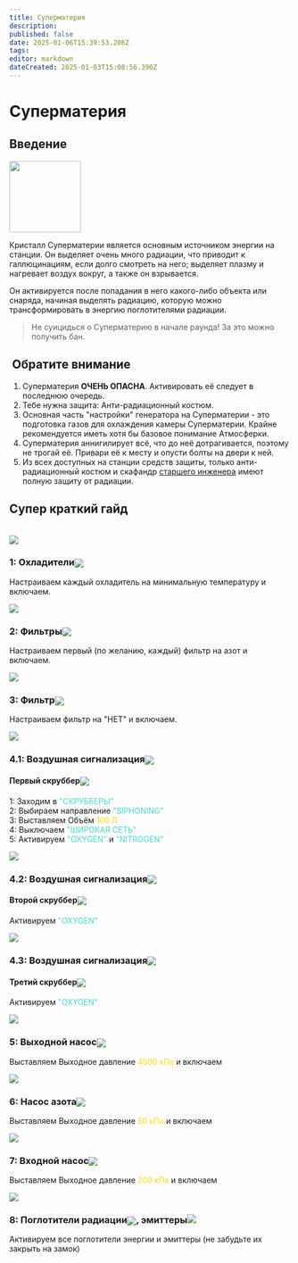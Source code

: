 ```yaml
---
title: Суперматерия
description: 
published: false
date: 2025-01-06T15:39:53.206Z
tags: 
editor: markdown
dateCreated: 2025-01-03T15:08:56.390Z
---
```


<h1>Суперматерия</h1>
<h2>Введение</h2>


<div class="imageBox">
  <img src="/guides/supermatter/supermatter.png" width="128px">
  <div>
    <p>Кристалл Суперматерии является основным источником энергии на станции. Он выделяет очень много радиации, что приводит к галлюцинациям, если долго смотреть на него; выделяет плазму и нагревает воздух вокруг, а также он взрывается.</p>
    <p>Он активируется после попадания в него какого-либо объекта или снаряда, начиная выделять радиацию, которую можно трансформировать в энергию поглотителями радиации.</p>
  </div>
</div>

<blockquote class="is-warning"><p>Не суицидься о Суперматерию в начале раунда! За это можно получить бан.</p></blockquote>

<div>
  <h2 class="pay-attention"><img style="vertical-align:middle" src="/guides/supermatter/radiation.png" alt="" class="png1"> Обратите внимание <img style="vertical-align:middle" src="/guides/supermatter/radiation.png" alt="" class="png1"></h2>
</div>
<ol>
  <li>Суперматерия <strong>ОЧЕНЬ ОПАСНА</strong>. Активировать её следует в последнюю очередь.</li>
  <li>Тебе нужна защита: Анти-радиационный костюм.</li>
  <li>Основная часть "настройки" генератора на Суперматерии - это подготовка газов для охлаждения камеры Суперматерии. Крайне рекомендуется иметь хотя бы базовое понимание Атмосферки.</li>
  <li>Суперматерия аннигилирует всё, что до неё дотрагивается, поэтому не трогай её. Привари её к месту и опусти болты на двери к ней.</li>
  <li>Из всех доступных на станции средств защиты, только анти-радиационный костюм и скафандр <a href="/roles/chiefengineer">старшего инженера</a> имеют полную защиту от радиации.</li>
</ol>
<!--Видео не отображается-->
<!--
<h2>Видео-гайд</h2><br>
<iframe width="100%" height="315" src="https://www.youtube.com/embed/X82lgafM0h8?si=XFt2p9Y2qSdaGTpr" title="YouTube video player" frameborder="0" allow="accelerometer; autoplay; clipboard-write; encrypted-media; gyroscope; picture-in-picture; web-share" referrerpolicy="strict-origin-when-cross-origin" allowfullscreen></iframe>
-->

<!--
Добавить заголовкам этапов картинки
Условно говоря
*охладитель.png*Охладитель
-->

<h2>Супер краткий гайд</h2><br>

<div class="carousel">
  <div class="images">
    <img src="/guides/supermatter/blur0.png" id="img">
  </div>
  <div class="steps">
    <div class="btns">
      <div class="up" id="up"><div></div></div>
      <div class="down-mobile" id="down-mobile"><div></div></div>
    </div>
    <div class="step active" id="step1">
      <div class="step-text">
        <h3>1: Охладители<img style="vertical-align:middle" src="/guides/supermatter/freezeroff.png"></h3>
        <p>Настраиваем каждый охладитель на минимальную температуру и включаем.</p>
      </div>
      <div class="step-image"><img class="zoomable" src="/guides/supermatter/1.png"></div>
    </div>
    <div class="step" id="step2">
      <div class="step-text">
        <h3>2: Фильтры<img style="vertical-align:middle" src="/guides/supermatter/gasfilters.png"></h3>
        <p>Настраиваем первый (по желанию, каждый) фильтр на азот и включаем.</p>
      </div>
      <div class="step-image"><img class="zoomable" src="/guides/supermatter/2.png"></div>
    </div>
    <div class="step" id="step3">
      <div class="step-text">
        <h3>3: Фильтр<img style="vertical-align:middle" src="/guides/supermatter/gasfilter.png"></h3>
        <p>Настраиваем фильтр на "НЕТ" и включаем.</p>
      </div>
      <div class="step-image"><img class="zoomable" src="/guides/supermatter/3.png"></div>
    </div>
    <div class="step" id="step4">
      <div class="step-text">
        <h3>4.1: Воздушная сигнализация<img style="vertical-align:middle" src="/guides/supermatter/airalarm.png"></h3>
        <h4> Первый скруббер<img style="vertical-align:middle" src="/guides/supermatter/scrubber.png"></h4>
        <p>
          1: Заходим в <span style="color: #3AE2CE">"СКРУББЕРЫ"</span><br>
          2: Выбираем направление <span style="color: #3AE2CE">"SIPHONING"</span><br>
          3: Выставляем Объём <span style="color:#FFDD00">100 Л</span><br>
          4: Выключаем <span style="color: #3AE2CE">"ШИРОКАЯ СЕТЬ"</span><br>
          5: Активируем <span style="color: #3AE2CE">"OXYGEN"</span> и <span style="color: #3AE2CE">"NITROGEN"</span><br>
        </p>
      </div>
      <div class="step-image"><img class="zoomable" src="/guides/supermatter/4-1.png"></div>
    </div>
    <div class="step" id="step5">
      <div class="step-text">
        <h3>4.2: Воздушная сигнализация<img style="vertical-align:middle" src="/guides/supermatter/airalarm.png"></h3>
        <h4> Второй скруббер<img style="vertical-align:middle" src="/guides/supermatter/scrubber.png"></h4>
        <p>Активируем <span style="color: #3AE2CE">"OXYGEN"</span></p>
      </div>
      <div class="step-image"><img class="zoomable" src="/guides/supermatter/4-2.png"></div>
    </div>
    <div class="step" id="step6">
      <div class="step-text">
        <h3>4.3: Воздушная сигнализация<img style="vertical-align:middle" src="/guides/supermatter/airalarm.png"></h3>
        <h4> Третий скруббер<img style="vertical-align:middle" src="/guides/supermatter/scrubber.png"></h4>
        <p>Активируем <span style="color: #3AE2CE">"OXYGEN"</span></p>
      </div>
      <div class="step-image"><img class="zoomable" src="/guides/supermatter/4-3.png"></div>
    </div>
    <div class="step" id="step7">
      <div class="step-text">
        <h3>5: Выходной насос<img style="vertical-align:middle" src="/guides/supermatter/pumppressureup.png"></h3>
        <p>Выставляем Выходное давление <span style="color:#FFDD00">4500 кПа</span> и включаем</p>
      </div>
      <div class="step-image"><img class="zoomable" src="/guides/supermatter/5.png"></div>
    </div>
    <div class="step" id="step8">
      <div class="step-text">
        <h3>6: Насос азота<img style="vertical-align:middle" src="/guides/supermatter/pumppressureleft.png"></h3>
        <p>Выставляем Выходное давление <span style="color:#FFDD00">50 кПа</span> и включаем</p>
      </div>
      <div class="step-image"><img class="zoomable" src="/guides/supermatter/6.png"></div>
    </div>
    <div class="step" id="step9">
      <div class="step-text">
        <h3>7: Входной насос<img style="vertical-align:middle" src="/guides/supermatter/pumppressuredown.png"></h3>
        <p>Выставляем Выходное давление <span style="color:#FFDD00">200 кПа</span> и включаем</p>
      </div>
      <div class="step-image"><img class="zoomable" src="/guides/supermatter/7.png"></div>
    </div>
    <div class="step" id="step10">
      <div class="step-text">
        <h3>8: Поглотители радиации<img style="vertical-align:middle" src="/guides/supermatter/radcollector.png">, эмиттеры<img src="/guides/supermatter/emitter.png"></h3>
        <p>Активируем все поглотители энергии и эмиттеры (не забудьте их закрыть на замок)</p>
      </div>
      <div class="step-image"></div>
    </div>
    <div class="down" id="down"><div></div></div>
  </div>
</div>